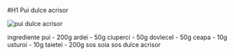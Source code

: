 #H1 Pui dulce acrisor

![pui dulce acrisor](D:\temp\samplegit\vineri_meniu\joi-meniu\images\pui-dulce-acrisor.jpg)

ingrediente 
pui - 200g
ardei - 50g
ciuperci - 50g
dovlecel - 50g
ceapa - 10g
usturoi - 10g
taietei - 200g
sos soia
sos dulce acrisor